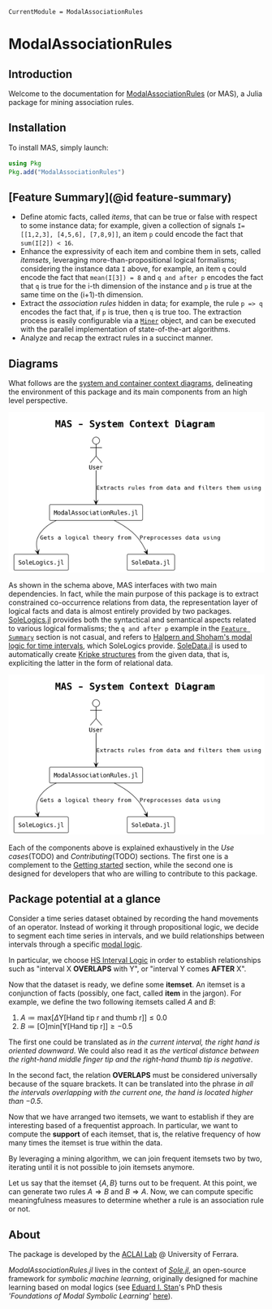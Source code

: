 ```@meta
CurrentModule = ModalAssociationRules
```

# ModalAssociationRules

## Introduction

Welcome to the documentation for [ModalAssociationRules](https://github.com/aclai-lab/ModalAssociationRules.jl) (or MAS), a Julia package for mining association rules.

## Installation

To install MAS, simply launch:
```julia
using Pkg
Pkg.add("ModalAssociationRules")
```

## [Feature Summary](@id feature-summary)

* Define atomic facts, called *items*, that can be true or false with respect to some instance data; for example, given a collection of signals `I=[[1,2,3], [4,5,6], [7,8,9]]`, an item `p` could encode the fact that `sum(I[2]) < 16`.
* Enhance the expressivity of each item and combine them in sets, called *itemsets*, leveraging more-than-propositional logical formalisms; considering the instance data `I` above, for example, an item `q` could encode the fact that `mean(I[3]) = 8` and `q and after p` encodes the fact that `q` is true for the i-th dimension of the instance and `p` is true at the same time on the (i+1)-th dimension.
* Extract the *association rules* hidden in data; for example, the rule `p => q` encodes the fact that, if `p` is true, then `q` is true too. The extraction process is easily configurable via a [`Miner`](@ref) object, and can be executed with the parallel implementation of state-of-the-art algorithms.
* Analyze and recap the extract rules in a succinct manner.

## Diagrams

What follows are the [system and container context diagrams](https://c4model.com/), delineating the environment of this package and its main components from an high level perspective.

![system context diagram, relating the user to this package which, in turn, interfaces with SoleLogics.jl and SoleData.jl](assets/diagrams/out/mas-system-context-diagram.png)

As shown in the schema above, MAS interfaces with two main dependencies. In fact, while the main purpose of this package is to extract constrained co-occurrence relations from data, the representation layer of logical facts and data is almost entirely provided by two packages. [SoleLogics.jl](https://github.com/aclai-lab/SoleLogics.jl) provides both the syntactical and semantical aspects related to various logical formalisms; the `q and after p` example in the [`Feature Summary`](#feature-summary) section is not casual, and refers to [Halpern and Shoham's modal logic for time intervals](https://dl.acm.org/doi/abs/10.1145/115234.115351), which SoleLogics provide. [SoleData.jl](https://github.com/aclai-lab/SoleData.jl) is used to automatically create [Kripke structures](https://en.wikipedia.org/wiki/Kripke_structure_(model_checking)) from the given data, that is, expliciting the latter in the form of relational data.

![container context diagram, showing the main components of this package](assets/diagrams/out/mas-system-context-diagram.png)

Each of the components above is explained exhaustively in the *Use cases*(TODO) and *Contributing*(TODO) sections. The first one is a complement to the [Getting started](#man-core) section, while the second one is designed for developers that who are willing to contribute to this package.

## Package potential at a glance

Consider a time series dataset obtained by recording the hand movements of an operator. Instead of working it through propositional logic, we decide to segment each time series in intervals, and we build relationships between intervals through a specific [modal logic](https://en.wikipedia.org/wiki/Modal_logic).

In particular, we choose [HS Interval Logic](https://dl.acm.org/doi/pdf/10.1145/115234.115351) in order to establish relationships such as "interval X **OVERLAPS** with Y", or "interval Y comes **AFTER** X".

Now that the dataset is ready, we define some **itemset**. An itemset is a conjunction of facts (possibly, one fact, called **item** in the jargon). For example, we define the two following itemsets called $A$ and $B$:

1) $A \coloneqq \text{max}[Δ\text{Y[Hand tip r and thumb r]}] ≤ 0.0$
2) $B \coloneqq [\text{O}]\text{min}[\text{Y[Hand tip r]}] ≥ -0.5$

The first one could be translated as *in the current interval, the right hand is oriented downward*. We could also read it as *the vertical distance between the right-hand middle finger tip and the right-hand thumb tip is negative*.

In the second fact, the relation **OVERLAPS** must be considered universally because of the square brackets. It can be translated into the phrase *in all the intervals overlapping with the current one, the hand is located higher than $-0.5$*.

Now that we have arranged two itemsets, we want to establish if they are interesting based of a frequentist approach. In particular, we want to compute the **support** of each itemset, that is, the relative frequency of how many times the itemset is true within the data. 

By leveraging a mining algorithm, we can join frequent itemsets two by two, iterating until it is not possible to join itemsets anymore.

Let us say that the itemset $\{A,B\}$ turns out to be frequent. At this point, we can generate two rules $A \Rightarrow B$ and $B \Rightarrow A$. Now, we can compute specific meaningfulness measures to determine whether a rule is an association rule or not.

## About

The package is developed by the [ACLAI Lab](https://aclai.unife.it/en/) @ University of Ferrara.

*ModalAssociationRules.jl* lives in the context of [*Sole.jl*](https://github.com/aclai-lab/Sole.jl), an open-source framework for *symbolic machine learning*, originally designed for machine learning based on modal logics (see [Eduard I. Stan](https://eduardstan.github.io/)'s PhD thesis *'Foundations of Modal Symbolic Learning'* [here](https://www.repository.unipr.it/bitstream/1889/5219/5/main.pdf)).
